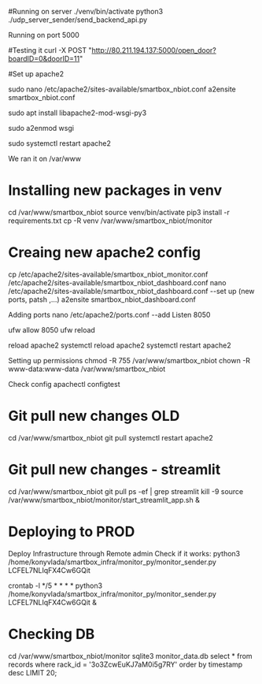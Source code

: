 

#Running on server
./venv/bin/activate
python3 ./udp_server_sender/send_backend_api.py

Running on port 5000

#Testing it
curl -X POST "http://80.211.194.137:5000/open_door?boardID=0&doorID=11"


#Set up apache2

sudo nano /etc/apache2/sites-available/smartbox_nbiot.conf
a2ensite smartbox_nbiot.conf


sudo apt install libapache2-mod-wsgi-py3

sudo a2enmod wsgi

sudo systemctl restart apache2

We ran it on /var/www



# Installing new packages in venv

cd /var/www/smartbox_nbiot
source venv/bin/activate
pip3 install -r requirements.txt
cp -R venv /var/www/smartbox_nbiot/monitor

# Creaing new apache2 config
cp /etc/apache2/sites-available/smartbox_nbiot_monitor.conf /etc/apache2/sites-available/smartbox_nbiot_dashboard.conf
nano /etc/apache2/sites-available/smartbox_nbiot_dashboard.conf
--set up (new ports, patsh ,...)
a2ensite smartbox_nbiot_dashboard.conf

Adding ports
nano /etc/apache2/ports.conf
--add Listen 8050

ufw allow 8050
ufw reload

reload apache2
systemctl reload apache2
systemctl restart apache2

Setting up permissions
chmod -R 755 /var/www/smartbox_nbiot
chown -R www-data:www-data /var/www/smartbox_nbiot

Check config
apachectl configtest

# Git pull new changes OLD

cd /var/www/smartbox_nbiot
git pull 
systemctl restart apache2

# Git pull new changes - streamlit

cd /var/www/smartbox_nbiot
git pull 
ps -ef | grep streamlit
kill -9 <PID>
source /var/www/smartbox_nbiot/monitor/start_streamlit_app.sh &

# Deploying to PROD
Deploy Infrastructure through Remote admin
Check if it works:
python3 /home/konyvlada/smartbox_infra/monitor_py/monitor_sender.py LCFEL7NLIqFX4Cw6GQit

crontab -l
*/5 * * * * python3 /home/konyvlada/smartbox_infra/monitor_py/monitor_sender.py LCFEL7NLIqFX4Cw6GQit &

# Checking DB

cd /var/www/smartbox_nbiot/monitor
sqlite3 monitor_data.db
select * from records where rack_id = '3o3ZcwEuKJ7aM0i5g7RY' order by timestamp desc LIMIT 20;
